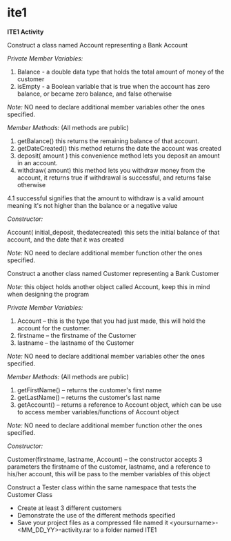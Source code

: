 # ite1

**ITE1 Activity**

Construct a class named Account representing a Bank Account

_Private Member Variables:_

1. Balance - a double data type that holds the total amount of money of the customer
2. isEmpty - a Boolean variable that is true when the account has zero balance, or became zero balance, and false otherwise

_Note:_ NO need to declare additional member variables other the ones specified.

_Member Methods:_ (All methods are public)

1. getBalance() this returns the remaining balance of that account.
2. getDateCreated() this method returns the date the account was created
3. deposit( amount ) this convenience method lets you deposit an amount in an account.
4. withdraw( amount) this method lets you withdraw money from the account, it returns true if withdrawal is successful, and returns false otherwise

4.1 successful signifies that the amount to withdraw is a valid amount meaning it's not higher than the balance or a negative value

_Constructor:_

Account( initial\_deposit, thedatecreated) this sets the initial balance of that account, and the date that it was created

_Note:_ NO need to declare additional member function other the ones specified.

Construct a another class named Customer representing a Bank Customer

_Note:_ this object holds another object called Account, keep this in mind when designing the program

_Private Member Variables:_

1. Account – this is the type that you had just made, this will hold the account for the customer.
2. firstname – the firstname of the Customer
3. lastname – the lastname of the Customer

_Note:_ NO need to declare additional member variables other the ones specified.

_Member Methods:_ (All methods are public)

1. getFirstName() – returns the customer's first name
2. getLastName() – returns the customer's last name
3. getAccount() – returns a reference to Account object, which can be use to access member variables/functions of Account object

_Note:_ NO need to declare additional member function other the ones specified.

_Constructor:_

Customer(firstname, lastname, Account) – the constructor accepts 3 parameters the firstname of the customer, lastname, and a reference to his/her account, this will be pass to the member variables of this object

Construct a Tester class within the same namespace that tests the Customer Class

- Create at least 3 different customers
- Demonstrate the use of the different methods specified
- Save your project files as a compressed file named it \<yoursurname\>-\<MM\_DD\_YY\>-activity.rar to a folder named ITE1
